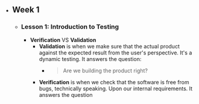 - ## Week 1
	- ### Lesson 1: Introduction to Testing
		- **Verification** VS **Validation**
			- **Validation** is when we make sure that the actual product against the expected result from the user's perspective. It's a dynamic testing. It answers the question:
				- > Are we building the product right?
			- **Verification** is when we check that the software is free from bugs, technically speaking. Upon our internal requirements. It answers the question